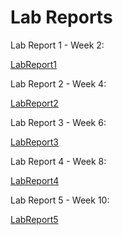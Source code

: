 # Lab Reports

Lab Report 1 - Week 2:

[LabReport1](https://sanjithdevineni.github.io/cse15l-lab-reports/lab-report-1-week-2)

Lab Report 2 - Week 4:

[LabReport2](https://sanjithdevineni.github.io/cse15l-lab-reports/lab-report-2-week-4)

Lab Report 3 - Week 6:

[LabReport3](lab-report-3-week-6.md)

Lab Report 4 - Week 8:

[LabReport4](lab-report-4-week-8.md)

Lab Report 5 - Week 10:

[LabReport5](lab-report-5-week-10.md)